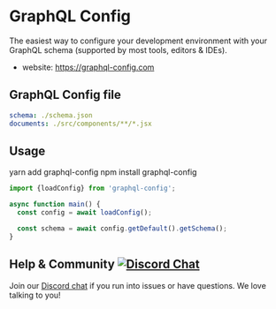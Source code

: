 # GraphQL Config

The easiest way to configure your development environment with your GraphQL schema (supported by most tools, editors & IDEs).

- website: https://graphql-config.com

## GraphQL Config file

```yaml
schema: ./schema.json
documents: ./src/components/**/*.jsx
```

## Usage

yarn add graphql-config
npm install graphql-config

```typescript
import {loadConfig} from 'graphql-config';

async function main() {
  const config = await loadConfig();

  const schema = await config.getDefault().getSchema();
}
```

## Help & Community [![Discord Chat](https://img.shields.io/discord/625400653321076807)](https://discord.gg/xud7bH9)

Join our [Discord chat](https://discord.gg/xud7bH9) if you run into issues or have questions. We love talking to you!
